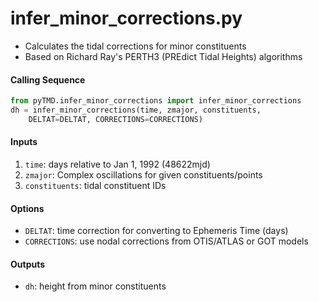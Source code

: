 infer_minor_corrections.py
==========================

 - Calculates the tidal corrections for minor constituents
 - Based on Richard Ray's PERTH3 (PREdict Tidal Heights) algorithms

#### Calling Sequence
```python
from pyTMD.infer_minor_corrections import infer_minor_corrections
dh = infer_minor_corrections(time, zmajor, constituents,
    DELTAT=DELTAT, CORRECTIONS=CORRECTIONS)
```

#### Inputs
 1. `time`: days relative to Jan 1, 1992 (48622mjd)
 2. `zmajor`: Complex oscillations for given constituents/points
 3. `constituents`: tidal constituent IDs

#### Options
 - `DELTAT`: time correction for converting to Ephemeris Time (days)
 - `CORRECTIONS`: use nodal corrections from OTIS/ATLAS or GOT models

#### Outputs
 - `dh`: height from minor constituents
